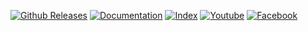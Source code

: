
[![Github Releases](https://img.shields.io/github/release/gama-platform/gama.svg)](https://github.com/gama-platform/gama/releases)
[![Documentation](https://img.shields.io/badge/doc-pdf-brightgreen.svg)](https://github.com/gama-platform/gama/wiki/docGAMAv17.pdf)
[![Index](https://img.shields.io/badge/doc-index-brightgreen.svg)](Index)
[![Youtube](https://img.shields.io/badge/social-youtube-brightgreen.svg)](http://www.youtube.com/channel/UCWJ1kWGDDI-9u2f2uD0gcaQ)
[![Facebook](https://img.shields.io/badge/social-facebook-brightgreen.svg)](https://www.facebook.com/GamaPlatform)
